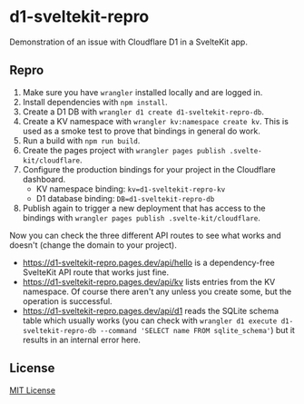 # d1-sveltekit-repro

Demonstration of an issue with Cloudflare D1 in a SvelteKit app.

## Repro

1. Make sure you have `wrangler` installed locally and are logged in.
2. Install dependencies with `npm install`.
3. Create a D1 DB with `wrangler d1 create d1-sveltekit-repro-db`.
4. Create a KV namespace with `wrangler kv:namespace create kv`. This is used
   as a smoke test to prove that bindings in general do work.
5. Run a build with `npm run build`.
6. Create the pages project with
   `wrangler pages publish .svelte-kit/cloudflare`.
7. Configure the production bindings for your project in the Cloudflare
   dashboard.
   - KV namespace binding: `kv=d1-sveltekit-repro-kv`
   - D1 database binding: `DB=d1-sveltekit-repro-db`
8. Publish again to trigger a new deployment that has access to the bindings
   with `wrangler pages publish .svelte-kit/cloudflare`.

Now you can check the three different API routes to see what works and doesn't
(change the domain to your project).

- https://d1-sveltekit-repro.pages.dev/api/hello is a dependency-free SvelteKit
  API route that works just fine.
- https://d1-sveltekit-repro.pages.dev/api/kv lists entries from the KV
  namespace. Of course there aren't any unless you create some, but the
  operation is successful.
- https://d1-sveltekit-repro.pages.dev/api/d1 reads the SQLite schema table
  which usually works (you can check with
  `wrangler d1 execute d1-sveltekit-repro-db --command 'SELECT name FROM sqlite_schema'`)
  but it results in an internal error here.

## License

[MIT License](LICENSE)
